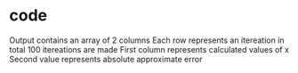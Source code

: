 # code
Output contains an array of 2 columns
Each row represents an itereation in total 100 itereations are made
First column represents calculated values of x
Second value represents absolute approximate error
